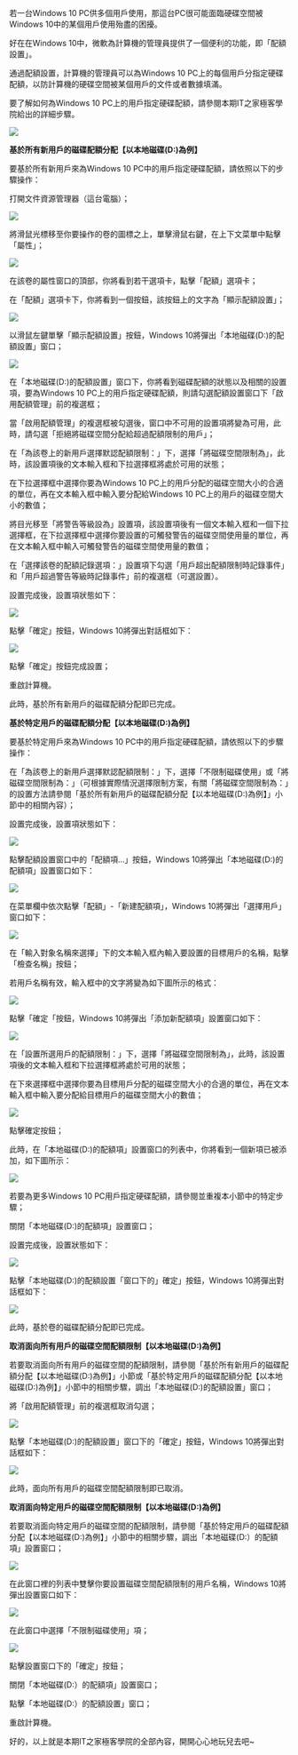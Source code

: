 若一台Windows 10 PC供多個用戶使用，那這台PC很可能面臨硬碟空間被Windows 10中的某個用戶使用殆盡的困擾。

好在在Windows 10中，微軟為計算機的管理員提供了一個便利的功能，即「配額設置」。

通過配額設置，計算機的管理員可以為Windows 10 PC上的每個用戶分指定硬碟配額，以防計算機的硬碟空間被某個用戶的文件或者數據填滿。

要了解如何為Windows 10 PC上的用戶指定硬碟配額，請參閱本期IT之家極客學院給出的詳細步驟。

![](https://i1.kknews.cc/HmSLeb81_Q1OIFk4nA9XsV3w643aNDOf_ZSDZH8/0.jpg)

**基於所有新用戶的磁碟配額分配【以本地磁碟(D:)為例】**

要基於所有新用戶來為Windows 10 PC中的用戶指定硬碟配額，請依照以下的步驟操作：

打開文件資源管理器（這台電腦）；

![](https://i1.kknews.cc/cIqkJOqFLIlHYw25YON3IuzJMHd-AWe-PrWjy7s/0.jpg)

將滑鼠光標移至你要操作的卷的圖標之上，單擊滑鼠右鍵，在上下文菜單中點擊「屬性」；

![](https://i1.kknews.cc/M2KrYyWOLgsLJD6QoI-81Z4o6iimjb84BEYQhDM/0.jpg)

在該卷的屬性窗口的頂部，你將看到若干選項卡，點擊「配額」選項卡；

在「配額」選項卡下，你將看到一個按鈕，該按鈕上的文字為「顯示配額設置」；

![](https://i1.kknews.cc/QtoZC-2BYPwyZes9IondI5Q_5Mo9aFbP5WoBr7Y/0.jpg)

以滑鼠左鍵單擊「顯示配額設置」按鈕，Windows 10將彈出「本地磁碟(D:)的配額設置」窗口；

![](https://i1.kknews.cc/K0mrHE5PH5PkobxY9UEA8yTvccfYH4NjPx5risY/0.jpg)

在「本地磁碟(D:)的配額設置」窗口下，你將看到磁碟配額的狀態以及相關的設置項，要為Windows 10 PC上的用戶指定硬碟配額，則請勾選配額設置窗口下「啟用配額管理」前的複選框；

當「啟用配額管理」的複選框被勾選後，窗口中不可用的設置項將變為可用，此時，請勾選「拒絕將磁碟空間分配給超過配額限制的用戶」；

在「為該卷上的新用戶選擇默認配額限制：」下，選擇「將磁碟空間限制為」，此時，該設置項後的文本輸入框和下拉選擇框將處於可用的狀態；

在下拉選擇框中選擇你要為Windows 10 PC上的用戶分配的磁碟空間大小的合適的單位，再在文本輸入框中輸入要分配給Windows 10 PC上的用戶的磁碟空間大小的數值；

將目光移至「將警告等級設為」設置項，該設置項後有一個文本輸入框和一個下拉選擇框，在下拉選擇框中選擇你要設置的可觸發警告的磁碟空間使用量的單位，再在文本輸入框中輸入可觸發警告的磁碟空間使用量的數值；

在「選擇該卷的配額記錄選項：」設置項下勾選「用戶超出配額限制時記錄事件」和「用戶超過警告等級時記錄事件」前的複選框（可選設置）。

設置完成後，設置項狀態如下：

![](https://i1.kknews.cc/Tqjg8RDT58Uvr1aidyOQTL218B0g_vVhCCqdD-k/0.jpg)

點擊「確定」按鈕，Windows 10將彈出對話框如下：

![](https://i2.kknews.cc/AZ65fdXSbMRwJM38W19v5sit2ZjbF-GkkYr3tbU/0.jpg)

點擊「確定」按鈕完成設置；

重啟計算機。

此時，基於所有新用戶的磁碟配額分配即已完成。

**基於特定用戶的磁碟配額分配【以本地磁碟(D:)為例】**

要基於特定用戶來為Windows 10 PC中的用戶指定硬碟配額，請依照以下的步驟操作：

在「為該卷上的新用戶選擇默認配額限制：」下，選擇「不限制磁碟使用」或「將磁碟空間限制為：」（可根據實際情況選擇限制方案，有關「將磁碟空間限制為：」的設置方法請參閱「基於所有新用戶的磁碟配額分配【以本地磁碟(D:)為例】」小節中的相關內容）；

設置完成後，設置項狀態如下：

![](https://i2.kknews.cc/LkctTJbHI_U5ozHrRVwmGeGHVS4ayfO9Z7vzPcM/0.jpg)

點擊配額設置窗口中的「配額項…」按鈕，Windows 10將彈出「本地磁碟(D:)的配額項」設置窗口如下：

![](https://i1.kknews.cc/V9-NnyzDgecomUo8lVuBYr4zIv9BGuJlYa9q3V8/0.jpg)

在菜單欄中依次點擊「配額」-「新建配額項」，Windows 10將彈出「選擇用戶」窗口如下：

![](https://i2.kknews.cc/1bZbFVBz9_uQ9XleiqsHqWOsgx2paqR8lu1JId0/0.jpg)

在「輸入對象名稱來選擇」下的文本輸入框內輸入要設置的目標用戶的名稱，點擊「檢查名稱」按鈕；

若用戶名稱有效，輸入框中的文字將變為如下圖所示的格式：

![](https://i1.kknews.cc/BQH0oX11iD8b3e6oonTuunUP-tdCYZtw7CukScQ/0.jpg)

點擊「確定「按鈕，Windows 10將彈出「添加新配額項」設置窗口如下：

![](https://i1.kknews.cc/9Dv14A-HR_06XQY9VpJ4PFc9Cf7G68o-Z3sugQY/0.jpg)

在「設置所選用戶的配額限制：」下，選擇「將磁碟空間限制為」，此時，該設置項後的文本輸入框和下拉選擇框將處於可用的狀態；

在下來選擇框中選擇你要為目標用戶分配的磁碟空間大小的合適的單位，再在文本輸入框中輸入要分配給目標用戶的磁碟空間大小的數值；

![](https://i1.kknews.cc/k7Gb0ijVXLIWWEBIIy7rtltvBoz4_RTZQxMN3H4/0.jpg)

點擊確定按鈕；

此時，在「本地磁碟(D:)的配額項」設置窗口的列表中，你將看到一個新項已被添加，如下圖所示：

![](https://i1.kknews.cc/UHtWMoYjj33hZRcwXDvzxPkxR95z3LUmRprfX6g/0.jpg)

若要為更多Windows 10 PC用戶指定硬碟配額，請參閱並重複本小節中的特定步驟；

關閉「本地磁碟(D:)的配額項」設置窗口；

設置完成後，設置狀態如下：

![](https://i2.kknews.cc/HZs0LITokjxAY2eKurtd7PQFNzzST-B88uJDIAE/0.jpg)

點擊「本地磁碟(D:)的配額設置「窗口下的」確定」按鈕，Windows 10將彈出對話框如下：

![](https://i2.kknews.cc/tbBg-NaJZT2il6T-SAMOzzqeETOSBNmmkFddvp0/0.jpg)

此時，基於卷的磁碟配額分配即已完成。

**取消面向所有用戶的磁碟空間配額限制【以本地磁碟(D:)為例】**

若要取消面向所有用戶的磁碟空間的配額限制，請參閱「基於所有新用戶的磁碟配額分配【以本地磁碟(D:)為例】」小節或「基於特定用戶的磁碟配額分配【以本地磁碟(D:)為例】」小節中的相關步驟，調出「本地磁碟(D:)的配額設置」窗口；

將「啟用配額管理」前的複選框取消勾選；

![](https://i2.kknews.cc/2cVN-5VK9zg5-KxBI_Wix0j2MBowu3c8h1I6g2c/0.jpg)

點擊「本地磁碟(D:)的配額設置」窗口下的「確定」按鈕，Windows 10將彈出對話框如下：

![](https://i1.kknews.cc/ufxhQgBa4ibTOi2OO3OI6a00v-hmh9GiiSELNLo/0.jpg)

此時，面向所有用戶的磁碟空間配額限制即已取消。

**取消面向特定用戶的磁碟空間配額限制【以本地磁碟(D:)為例】**

若要取消面向特定用戶的磁碟空間的配額限制，請參閱「基於特定用戶的磁碟配額分配【以本地磁碟(D:)為例】」小節中的相關步驟，調出「本地磁碟(D:）的配額項」設置窗口；

![](https://i1.kknews.cc/1NZQUhwhtvPym0damctNlVemTi4TmWJSz2hFdKc/0.jpg)

在此窗口裡的列表中雙擊你要設置磁碟空間配額限制的用戶名稱，Windows 10將彈出設置窗口如下：

![](https://i1.kknews.cc/XdNg-y2vNj85_bj_gpMWo28JeJaOGdM9ddnFlCM/0.jpg)

在此窗口中選擇「不限制磁碟使用」項；

![](https://i2.kknews.cc/HRPoDxdcOhg9co_Cjg94UxFkaNxJs8Nx0LNOAFQ/0.jpg)

點擊設置窗口下的「確定」按鈕；

關閉「本地磁碟(D:）的配額項」設置窗口；

點擊「本地磁碟(D:）的配額設置」窗口；

重啟計算機。

好的，以上就是本期IT之家極客學院的全部內容，開開心心地玩兒去吧~
